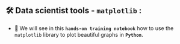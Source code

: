 ## 🛠️   Data scientist tools - `matplotlib` :
- 🎯 We will see in this **`hands-on training notebook`** how to use the `matplotlib` library to plot beautiful graphs in **`Python`**.
